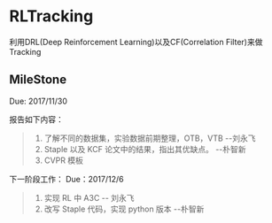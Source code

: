 # RLTracking
利用DRL(Deep Reinforcement Learning)以及CF(Correlation Filter)来做Tracking

## MileStone 
Due: 2017/11/30
  
报告如下内容：
> 1. 了解不同的数据集，实验数据前期整理，OTB，VTB   --刘永飞
> 2. Staple 以及 KCF 论文中的结果，指出其优缺点。   --朴智新
> 3. CVPR 模板

下一阶段工作：
Due：2017/12/6
> 1. 实现 RL 中 A3C      -- 刘永飞
> 2. 改写 Staple 代码，实现 python 版本  --朴智新